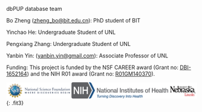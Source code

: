 dbPUP database team

Bo Zheng (zheng_bo@bit.edu.cn): PhD student of BIT

Yinchao He: Undergraduate Student of UNL

Pengxiang Zhang: Undergraduate Student of UNL

Yanbin Yin: (yanbin.yin@gmail.com): Associate Professor of UNL

Funding: This project is funded by the NSF CAREER award (Grant
no: [DBI-1652164](https://nsf.gov/awardsearch/showAward?AWD_ID=1652164)) and the NIH R01 award (Grant
no: [R01GM140370](https://reporter.nih.gov/search/8pfR3_iHGEytobw-sNqcRA/project-details/10099567)).

![fundation](./static/images/text_content/figures/fundation.png){: .fit3}

